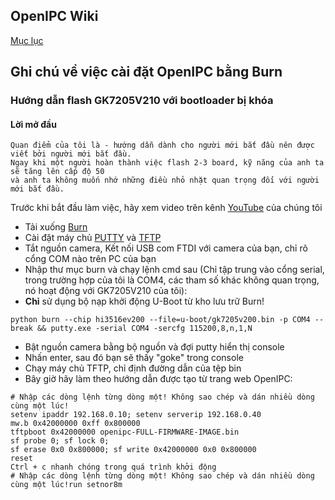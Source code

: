 ## OpenIPC Wiki
[Mục lục](../README.md)

Ghi chú về việc cài đặt OpenIPC bằng Burn
--------------------------------------

### Hướng dẫn flash GK7205V210 với bootloader bị khóa

#### Lời mở đầu

```
Quan điểm của tôi là - hướng dẫn dành cho người mới bắt đầu nên được viết bởi người mới bắt đầu.
Ngay khi một người hoàn thành việc flash 2-3 board, kỹ năng của anh ta sẽ tăng lên cấp độ 50 
và anh ta không muốn nhớ những điều nhỏ nhặt quan trọng đối với người mới bắt đầu.
```

Trước khi bắt đầu làm việc, hãy xem video trên kênh [YouTube](https://www.youtube.com/@openipc/playlists) của chúng tôi

- Tải xuống [Burn](https://github.com/OpenIPC/burn)
- Cài đặt máy chủ [PUTTY](https://www.chiark.greenend.org.uk/~sgtatham/putty/latest.html) và [TFTP](https://pjo2.github.io/tftpd64/)
- Tắt nguồn camera, Kết nối USB com FTDI với camera của bạn, chỉ rõ cổng COM nào trên PC của bạn
- Nhập thư mục burn và chạy lệnh cmd sau (Chỉ tập trung vào cổng serial, trong trường hợp của tôi là COM4, các tham số khác không quan trọng, nó hoạt động với GK7205V210 của tôi):
- **Chỉ** sử dụng bộ nạp khởi động U-Boot từ kho lưu trữ Burn!
```
python burn --chip hi3516ev200 --file=u-boot/gk7205v200.bin -p COM4 --break && putty.exe -serial COM4 -sercfg 115200,8,n,1,N
```
- Bật nguồn camera bằng bộ nguồn và đợi putty hiển thị console
- Nhấn enter, sau đó bạn sẽ thấy "goke" trong console
- Chạy máy chủ TFTP, chỉ định đường dẫn của tệp bin
- Bây giờ hãy làm theo hướng dẫn được tạo từ trang web OpenIPC:

```
# Nhập các dòng lệnh từng dòng một! Không sao chép và dán nhiều dòng cùng một lúc!
setenv ipaddr 192.168.0.10; setenv serverip 192.168.0.40
mw.b 0x42000000 0xff 0x800000
tftpboot 0x42000000 openipc-FULL-FIRMWARE-IMAGE.bin
sf probe 0; sf lock 0;
sf erase 0x0 0x800000; sf write 0x42000000 0x0 0x800000
reset
Ctrl + c nhanh chóng trong quá trình khởi động
# Nhập các dòng lệnh từng dòng một! Không sao chép và dán nhiều dòng cùng một lúc!run setnor8m
```